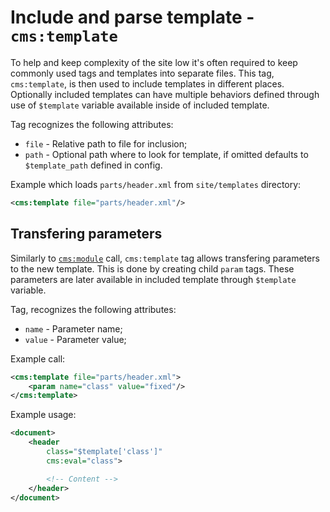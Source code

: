 # Include and parse template - `cms:template`

To help and keep complexity of the site low it's often required to keep commonly used tags and templates into separate files. This tag, `cms:template`, is then used to include templates in different places. Optionally included templates can have multiple behaviors defined through use of `$template` variable available inside of included template.

Tag recognizes the following attributes:

- `file` - Relative path to file for inclusion;
- `path` - Optional path where to look for template, if omitted defaults to `$template_path` defined in config.

Example which loads `parts/header.xml` from `site/templates` directory:

```xml
<cms:template file="parts/header.xml"/>
```


## Transfering parameters

Similarly to [`cms:module`](module.markdown) call, `cms:template` tag allows transfering parameters to the new template. This is done by creating child `param` tags. These parameters are later available in included template through `$template` variable.

Tag, recognizes the following attributes:

- `name` - Parameter name;
- `value` - Parameter value;

Example call:

```xml
<cms:template file="parts/header.xml">
	<param name="class" value="fixed"/>
</cms:template>
```

Example usage:

```xml
<document>
	<header
		class="$template['class']"
		cms:eval="class">

		<!-- Content -->
	</header>
</document>
```
